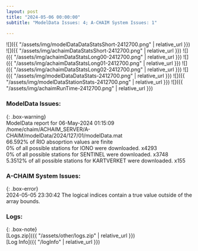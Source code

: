 ```yaml
---
layout: post
title: "2024-05-06 00:00:00"
subtitle: "ModelData Issues: 4; A-CHAIM System Issues: 1"

---
```


![]({{ "/assets/img/modelDataDataStatsShort-2412700.png" | relative_url }})
![]({{ "/assets/img/achaimDataStatsShort-2412700.png" | relative_url }})
![]({{ "/assets/img/achaimDataStatsLong00-2412700.png" | relative_url }})
![]({{ "/assets/img/achaimDataStatsLong01-2412700.png" | relative_url }})
![]({{ "/assets/img/achaimDataStatsLong02-2412700.png" | relative_url }})
![]({{ "/assets/img/modelDataDataStats-2412700.png" | relative_url }})
![]({{ "/assets/img/modelDataStationStats-2412700.png" | relative_url }})
![]({{ "/assets/img/achaimRunTime-2412700.png" | relative_url }})


### ModelData Issues:  
  
{: .box-warning}  
 ModelData report for 06-May-2024 01:15:09   
 /home/chaim/ACHAIM_SERVER/A-CHAIM/modelData/2024/127/01/modelData.mat   
 66.592% of RIO absoprtion values are finite   
 0% of all possible stations for IONO were downloaded. x4293   
 0% of all possible stations for SENTINEL were downloaded. x3748   
 5.3512% of all possible stations for KARTVERKET were downloaded. x155   
  
### A-CHAIM System Issues:  
  
{: .box-error}  
2024-05-05 23:30:42 The logical indices contain a true value outside of the array bounds.  

### Logs:  
  
{: .box-note}  
[Logs.zip]({{ "/assets/other/logs.zip" | relative_url }})  
[Log Info]({{ "/logInfo" | relative_url }})  

